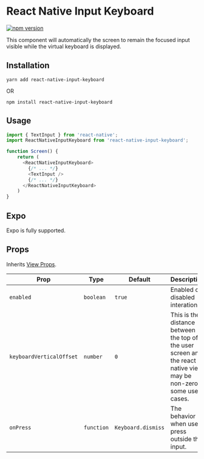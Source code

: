 # React Native Input Keyboard

[![npm version](https://badge.fury.io/js/react-native-input-keyboard.svg)](https://badge.fury.io/js/react-native-input-keyboard)

This component will automatically the screen to remain the focused input visible while the virtual keyboard is displayed.

## Installation

`yarn add react-native-input-keyboard`

OR

`npm install react-native-input-keyboard`


## Usage

```js
import { TextInput } from 'react-native';
import ReactNativeInputKeyboard from 'react-native-input-keyboard';

function Screen() {
    return (
      <ReactNativeInputKeyboard>
        {/* ... */}
        <TextInput />
        {/* ... */}
      </ReactNativeInputKeyboard>
    )
}
```

## Expo

Expo is fully supported.

## Props

Inherits [View Props](https://reactnative.dev/docs/view#props).

| Prop                     | Type       | Default            | Description                                                                                                           |
|--------------------------|------------|--------------------|-----------------------------------------------------------------------------------------------------------------------|
| `enabled`                | `boolean`  | `true`             | Enabled or disabled interation.                                                                                       |
| `keyboardVerticalOffset` | `number`   | `0`                | This is the distance between the top of the user screen and the react native view, may be non-zero in some use cases. |
| `onPress`                | `function` | `Keyboard.dismiss` | The behavior when users press outside the input.                                                                      |
